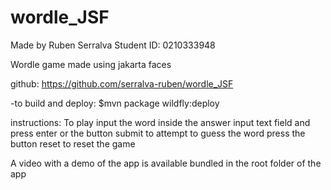 # wordle_JSF
Made by Ruben Serralva
Student ID: 0210333948

Wordle game made using jakarta faces

github: https://github.com/serralva-ruben/wordle_JSF

-to build and deploy:   $mvn package wildfly:deploy

instructions:
To play input the word inside the answer input text field and press enter or the button submit to attempt to guess the word
press the button reset to reset the game

A video with a demo of the app is available bundled in the root folder of the app